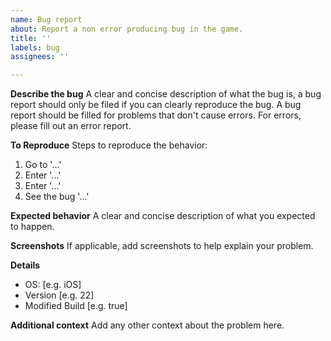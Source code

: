 ```yaml
---
name: Bug report
about: Report a non error producing bug in the game.
title: ''
labels: bug
assignees: ''

---
```


**Describe the bug**
A clear and concise description of what the bug is, a bug report should only be filed if you can clearly reproduce the bug. A bug report should be filled for problems that don't cause errors. For errors, please fill out an error report.

**To Reproduce**
Steps to reproduce the behavior:
1. Go to '...'
2. Enter '...'
3. Enter '...'
4. See the bug '...'

**Expected behavior**
A clear and concise description of what you expected to happen.

**Screenshots**
If applicable, add screenshots to help explain your problem.

**Details**
 - OS: [e.g. iOS]
 - Version [e.g. 22]
 - Modified Build [e.g. true]

**Additional context**
Add any other context about the problem here.

